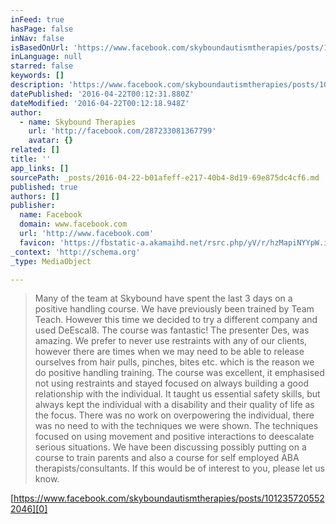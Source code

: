 ```yaml
---
inFeed: true
hasPage: false
inNav: false
isBasedOnUrl: 'https://www.facebook.com/skyboundautismtherapies/posts/1012357205522046'
inLanguage: null
starred: false
keywords: []
description: 'https://www.facebook.com/skyboundautismtherapies/posts/1012357205522046'
datePublished: '2016-04-22T00:12:31.880Z'
dateModified: '2016-04-22T00:12:18.948Z'
author:
  - name: Skybound Therapies
    url: 'http://facebook.com/287233081367799'
    avatar: {}
related: []
title: ''
app_links: []
sourcePath: _posts/2016-04-22-b01afeff-e217-40b4-8d19-69e875dc4cf6.md
published: true
authors: []
publisher:
  name: Facebook
  domain: www.facebook.com
  url: 'http://www.facebook.com'
  favicon: 'https://fbstatic-a.akamaihd.net/rsrc.php/yV/r/hzMapiNYYpW.ico'
_context: 'http://schema.org'
_type: MediaObject

---
```

> Many of the team at Skybound have spent the last 3 days on a positive handling course. We have previously been trained by Team Teach. However this time we decided to try a different company and used DeEscal8\. The course was fantastic! The presenter Des, was amazing. We prefer to never use restraints with any of our clients, however there are times when we may need to be able to release ourselves from hair pulls, pinches, bites etc. which is the reason we do positive handling training. The course was excellent, it emphasised not using restraints and stayed focused on always building a good relationship with the individual. It taught us essential safety skills, but always kept the individual with a disability and their quality of life as the focus. There was no work on overpowering the individual, there was no need to with the techniques we were shown. The techniques focused on using movement and positive interactions to deescalate serious situations. We have been discussing possibly putting on a course to train parents and also a course for self employed ABA therapists/consultants. If this would be of interest to you, please let us know.

[https://www.facebook.com/skyboundautismtherapies/posts/1012357205522046][0]

[0]: https://www.facebook.com/skyboundautismtherapies/posts/1012357205522046